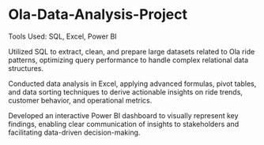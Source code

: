 # Ola-Data-Analysis-Project
Tools Used: SQL, Excel, Power BI

Utilized SQL to extract, clean, and prepare large datasets related to Ola ride patterns, optimizing query performance to handle complex relational data structures.

Conducted data analysis in Excel, applying advanced formulas, pivot tables, and data sorting techniques to derive actionable insights on ride trends, customer behavior, and operational metrics.

Developed an interactive Power BI dashboard to visually represent key findings, enabling clear communication of insights to stakeholders and facilitating data-driven decision-making.
